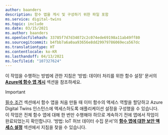 ```yaml
---
author: baanders
description: 함수 앱을 게시 및 구성하기 위한 파일 포함
ms.service: digital-twins
ms.topic: include
ms.date: 03/15/2021
ms.author: baanders
ms.openlocfilehash: 33785f7d7d34072c2c074ede69198a11ab49ff80
ms.sourcegitcommit: b4fbb7a6a0aa93656e8dd29979786069eca567dc
ms.translationtype: HT
ms.contentlocale: ko-KR
ms.lasthandoff: 04/13/2021
ms.locfileid: "107327624"
---
```

이 작업을 수행하는 방법에 관한 지침은 ‘방법: 데이터 처리를 위한 함수 설정’ 문서의 [**Azure에 함수 앱 게시**](../articles/digital-twins/how-to-create-azure-function.md#publish-the-function-app-to-azure) 섹션을 참조하세요.

> [!IMPORTANT]
> [필수 조건](#prerequisites) 섹션에서 함수 앱을 처음 만들 때 이미 함수의 액세스 역할을 할당하고 Azure Digital Twins 인스턴스에 액세스하도록 애플리케이션 설정을 구성했을 수 있습니다. 이 작업은 전체 함수 앱에 대해 한 번만 수행해야 하므로 계속하기 전에 앱에서 작업이 완료되었는지 확인합니다. ‘방법: IoT 허브 데이터 수집 문서’의 [**함수 앱에 대한 보안 액세스 설정**](../articles/digital-twins/how-to-create-azure-function.md#set-up-security-access-for-the-function-app) 섹션에서 지침을 찾을 수 있습니다.